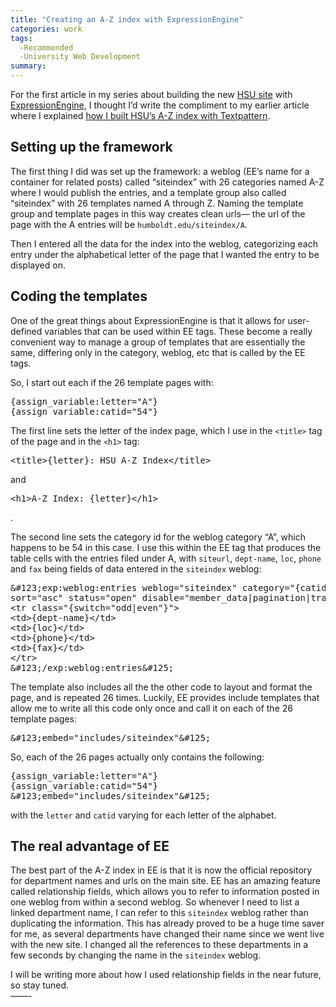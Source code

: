 ```yaml
---
title: "Creating an A-Z index with ExpressionEngine"
categories: work
tags:
  -Recommended
  -University Web Development
summary: 
---
```

<p>For the first article in my series about building the new <a href="http://www.humboldt.edu"><span class="caps">HSU</span> site</a> with <a href="http://pmachine.com">ExpressionEngine</a>, I thought I&#8217;d write the compliment to my earlier article where I explained <a href="http://interllectual.com/coffee/creating-an-a-z-index-with-textpattern">how I built <span class="caps">HSU</span>&#8217;s A-Z index with Textpattern</a>.</p>

<h2>Setting up the framework</h2>

<p>The first thing I did was set up the framework: a weblog (EE&#8217;s name for a container for related posts) called &#8220;siteindex&#8221; with 26 categories named A-Z where I would publish the entries, and a template group also called &#8220;siteindex&#8221; with 26 templates named A through Z.  Naming the template group and template pages in this way creates clean urls&#8212; the url of the page with the A entries will be <code>humboldt.edu/siteindex/A</code>.</p>

<p>Then I entered all the data for the index into the weblog, categorizing each entry under the alphabetical letter of the page that I wanted the entry to be displayed on.</p>

<h2>Coding the templates</h2>

<p>One of the great things about ExpressionEngine is that it allows for user-defined variables that can be used within EE tags.  These become a really convenient way to manage a group of templates that are essentially the same, differing only in the category, weblog, etc that is called by the EE tags.</p>

<p>So, I start out each if the 26 template pages with:</p>

<pre>{assign_variable:letter=&#34;A&#34;}
{assign_variable:catid=&#34;54&#34;}</pre>

<p>The first line sets the letter of the index page, which I use in the <code>&#60;title&#62;</code> tag of the page and in the <code>&#60;h1&#62;</code> tag: </p>

<pre>&#60;title&#62;{letter}: HSU A-Z Index&#60;/title&#62;</pre>

<p>and</p>

<p><pre>&#60;h1&#62;A-Z Index: {letter}&#60;/h1&#62;</pre>.</p>

<p>The second line sets the category id for the weblog category &#8220;A&#8221;, which happens to be 54 in this case.  I use this within the EE tag that produces the table cells with the entries filed under A, with <code>siteurl</code>, <code>dept-name</code>, <code>loc</code>, <code>phone</code> and <code>fax</code> being fields of data entered in the <code>siteindex</code> weblog:</p>

<pre>&#38;#123;exp:weblog:entries weblog=&#34;siteindex&#34; category=&#34;{catid&#38;#125;&#34; orderby=&#34;title&#34; 
sort=&#34;asc&#34; status=&#34;open&#34; disable=&#34;member_data|pagination|trackbacks&#34;}
&#60;tr class=&#34;{switch=&#34;odd|even&#34;}&#34;&#62;
&#60;td&#62;{dept-name}&#60;/td&#62;
&#60;td&#62;{loc}&#60;/td&#62;
&#60;td&#62;{phone}&#60;/td&#62;
&#60;td&#62;{fax}&#60;/td&#62;
&#60;/tr&#62;
&#38;#123;/exp:weblog:entries&#38;#125;</pre>

<p>The template also includes all the the other code to layout and format the page, and is repeated 26 times.  Luckily, EE provides include templates that allow me to write all this code only once and call it on each of the 26 template pages:</p>

<pre>&#38;#123;embed=&#34;includes/siteindex&#34;&#38;#125;</pre>

<p>So, each of the 26 pages actually only contains the following:</p>

<pre>{assign_variable:letter=&#34;A&#34;}
{assign_variable:catid=&#34;54&#34;}
&#38;#123;embed=&#34;includes/siteindex&#34;&#38;#125;</pre>

<p>with the <code>letter</code> and <code>catid</code> varying for each letter of the alphabet.</p>

<h2>The real advantage of EE</h2>

<p>The best part of the A-Z index in EE is that it is now the official repository for department names and urls on the main site.  EE has an amazing feature called relationship fields, which allows you to refer to information posted in one weblog from within a second weblog.  So whenever I need to list a linked department name, I can refer to this <code>siteindex</code> weblog rather than duplicating the information.  This has already proved to be a huge time saver for me, as several departments have changed their name since we went live with the new site.  I changed all the references to these departments in a few seconds by changing the name in the <code>siteindex</code> weblog.</p>

<p>I will be writing more about how I used relationship fields in the near future, so stay tuned.<br />
&#8212;&#8212;-</p>

